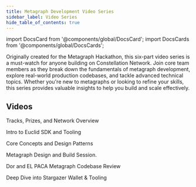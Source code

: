 ```yaml
---
title: Metagraph Development Video Series
sidebar_label: Video Series
hide_table_of_contents: true
---
```

import DocsCard from '@components/global/DocsCard';
import DocsCards from '@components/global/DocsCards';

<intro-end />

Originally created for the Metagraph Hackathon, this six-part video series is a must-watch for anyone building on Constellation Network. Join core team members as they break down the fundamentals of metagraph development, explore real-world production codebases, and tackle advanced technical topics. Whether you're new to metagraphs or looking to refine your skills, this series provides valuable insights to help you build and scale effectively.

## Videos
<DocsCards>
<DocsCard header="1. Hackathon Kickoff" href="https://www.youtube.com/watch?v=c170I48P6lU" img="https://img.youtube.com/vi/c170I48P6lU/0.jpg">
  <p>Tracks, Prizes, and Network Overview</p>
</DocsCard>
<DocsCard header="2. Environment Setup" href="https://www.youtube.com/watch?v=W-vccxg28Hs" img="https://img.youtube.com/vi/W-vccxg28Hs/0.jpg">
  <p>Intro to Euclid SDK and Tooling</p>
</DocsCard>
</DocsCards>
<p></p>
<DocsCards>
<DocsCard header="3. Metagraph Development" href="https://www.youtube.com/watch?v=W2T-W4kNKXs" img="https://img.youtube.com/vi/W2T-W4kNKXs/0.jpg">
  <p>Core Concepts and Design Patterns</p>
</DocsCard>
<DocsCard header="4. Build Session" href="https://www.youtube.com/watch?v=mxWrxK_35Do" img="https://img.youtube.com/vi/mxWrxK_35Do/0.jpg">
  <p>Metagraph Design and Build Session.</p>
</DocsCard>
</DocsCards>
<p></p>
<DocsCards>
<DocsCard header="5. Production Metagraph Codebase Review" href="https://www.youtube.com/watch?v=cZaeIMWf164" img="https://img.youtube.com/vi/cZaeIMWf164/0.jpg">
  <p>Dor and EL PACA Metagraph Codebase Review</p>
</DocsCard>
<DocsCard header="6. Stargazer Wallet & Tooling" href="https://www.youtube.com/watch?v=GbEuZDKtGWE" img="https://img.youtube.com/vi/GbEuZDKtGWE/0.jpg">
  <p>Deep Dive into Stargazer Wallet & Tooling</p>
</DocsCard>
</DocsCards>